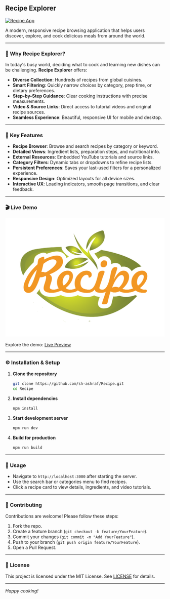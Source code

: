 ## Recipe Explorer

[![Recipe App](https://img.shields.io/badge/Recipe-App-orange)](https://github.com/sh-ashraf/Recipe)

A modern, responsive recipe browsing application that helps users discover, explore, and cook delicious meals from around the world.

---

### 🌟 Why Recipe Explorer?

In today's busy world, deciding what to cook and learning new dishes can be challenging. **Recipe Explorer** offers:

* **Diverse Collection**: Hundreds of recipes from global cuisines.
* **Smart Filtering**: Quickly narrow choices by category, prep time, or dietary preferences.
* **Step-by-Step Guidance**: Clear cooking instructions with precise measurements.
* **Video & Source Links**: Direct access to tutorial videos and original recipe sources.
* **Seamless Experience**: Beautiful, responsive UI for mobile and desktop.

---

### 🔑 Key Features

* **Recipe Browser**: Browse and search recipes by category or keyword.
* **Detailed Views**: Ingredient lists, preparation steps, and nutritional info.
* **External Resources**: Embedded YouTube tutorials and source links.
* **Category Filters**: Dynamic tabs or dropdowns to refine recipe lists.
* **Persistent Preferences**: Saves your last-used filters for a personalized experience.
* **Responsive Design**: Optimized layouts for all device sizes.
* **Interactive UX**: Loading indicators, smooth page transitions, and clear feedback.

---

### 🎬 Live Demo

![Recipe App Demo](https://raw.githubusercontent.com/sh-ashraf/Recipe/main/src/assets/logo.png)

Explore the demo: [Live Preview](https://recipe-theta-gules.vercel.app/)

---

### ⚙️ Installation & Setup

1. **Clone the repository**

   ```bash
   git clone https://github.com/sh-ashraf/Recipe.git
   cd Recipe
   ```

2. **Install dependencies**

   ```bash
   npm install
   ```

3. **Start development server**

   ```bash
   npm run dev
   ```

4. **Build for production**

   ```bash
   npm run build
   ```

---

### 🚀 Usage

* Navigate to `http://localhost:3000` after starting the server.
* Use the search bar or categories menu to find recipes.
* Click a recipe card to view details, ingredients, and video tutorials.

---

### 🤝 Contributing

Contributions are welcome! Please follow these steps:

1. Fork the repo.
2. Create a feature branch (`git checkout -b feature/YourFeature`).
3. Commit your changes (`git commit -m "Add YourFeature"`).
4. Push to your branch (`git push origin feature/YourFeature`).
5. Open a Pull Request.

---

### 📄 License

This project is licensed under the MIT License. See [LICENSE](LICENSE) for details.

---

*Happy cooking!*
